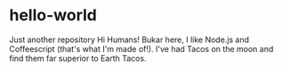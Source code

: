 hello-world
===========

Just another repository
Hi Humans! 
Bukar here, I like Node.js and Coffeescript (that's what I'm made of!).
I've had Tacos on the moon and find them far superior to Earth Tacos.
